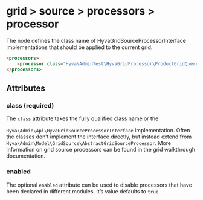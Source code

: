 # grid > source > processors > processor

The <processor> node defines the class name of HyvaGridSourceProcessorInterface implementations that should be applied to the current grid.

```html
<processors>
    <processor class="Hyva\AdminTest\HyvaGridProcessor\ProductGridQueryProcessor" enabled="false"/>
</processors>
```

## Attributes

### class (required)

The `class` attribute takes the fully qualified class name or the 

`Hyva\Admin\Api\HyvaGridSourceProcessorInterface` implementation. Often the classes don’t implement the interface directly, but instead extend from `Hyva\Admin\Model\GridSource\AbstractGridSourceProcessor`. More information on grid source processors can be found in the grid walkthrough documentation.

### enabled

The optional `enabled` attribute can be used to disable processors that have been declared in different modules. It’s value defaults to `true`.
